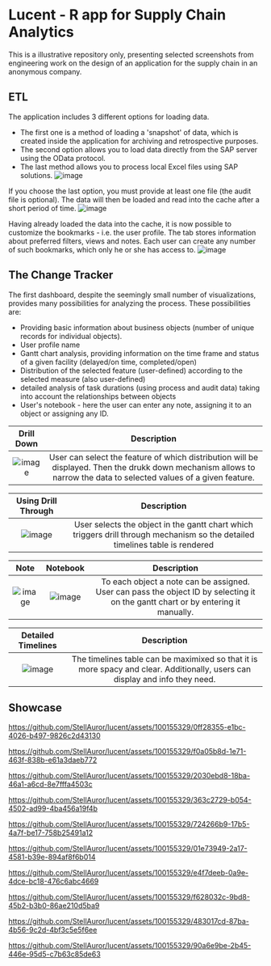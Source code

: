 # Lucent - R app for Supply Chain Analytics
This is a illustrative repository only, presenting selected screenshots from engineering work on the design of an application for the supply chain in an anonymous company.

## ETL
The application includes 3 different options for loading data.
- The first one is a method of loading a 'snapshot' of data, which is created inside the application for archiving and retrospective purposes.
- The second option allows you to load data directly from the SAP server using the OData protocol.
- The last method allows you to process local Excel files using SAP solutions.
![image](https://github.com/StellAuror/lucent/assets/100155329/4bfd912b-1a0b-4850-8235-b1d616b2d012)

If you choose the last option, you must provide at least one file (the audit file is optional). The data will then be loaded and read into the cache after a short period of time.
![image](https://github.com/StellAuror/lucent/assets/100155329/cea92da7-6f94-4c19-8f51-d79010d9ec7b)

Having already loaded the data into the cache, it is now possible to customize the bookmarks - i.e. the user profile. The tab stores information about preferred filters, views and notes. Each user can create any number of such bookmarks, which only he or she has access to.
![image](https://github.com/StellAuror/lucent/assets/100155329/9e80e68a-c753-46fe-b18c-b89de884a623)

## The Change Tracker
The first dashboard, despite the seemingly small number of visualizations, provides many possibilities for analyzing the process. These possibilities are:
- Providing basic information about business objects (number of unique records for individual objects).
- User profile name
- Gantt chart analysis, providing information on the time frame and status of a given facility (delayed/on time, completed/open)
- Distribution of the selected feature (user-defined) according to the selected measure (also user-defined)
- detailed analysis of task durations (using process and audit data) taking into account the relationships between objects
- User's notebook - here the user can enter any note, assigning it to an object or assigning any ID.

| Drill Down | Description |
| :---:        |     :---:      |
| ![image](https://github.com/StellAuror/lucent/assets/100155329/0a44d159-568b-4d41-b058-ef85b1fabd8a) | User can select the feature of which distribution will be displayed. Then the drukk down mechanism allows to narrow the data to selected values of a given feature. |


| Using Drill Through | Description |
| :---:         |     :---:      |
| ![image](https://github.com/StellAuror/lucent/assets/100155329/23f40d28-1113-4ed1-afa8-335fb6f1872c) | User selects the object in the gantt chart which triggers drill through mechanism so the detailed timelines table is rendered |


| Note | Notebook | Description |
| :---:         |     :---:      |         :---:  |
|  ![image](https://github.com/StellAuror/lucent/assets/100155329/5571a98b-3a00-484e-be58-ec8f0cb0d2f7)   |![image](https://github.com/StellAuror/lucent/assets/100155329/a681cf46-998b-40d9-bcd0-2c329d2a4921) | To each object a note can be assigned. User can pass the object ID by selecting it on the gantt chart or by entering it manually.    |

| Detailed Timelines | Description |
| :---:         |     :---:      |
| ![image](https://github.com/StellAuror/lucent/assets/100155329/473350a0-54f7-4ad8-9d45-35fd9cca7e50) | The timelines table can be maximixed so that it is more spacy and clear. Additionally, users can display and info they need. |

## Showcase

https://github.com/StellAuror/lucent/assets/100155329/0ff28355-e1bc-4026-b497-9826c2d43130



https://github.com/StellAuror/lucent/assets/100155329/f0a05b8d-1e71-463f-838b-e61a3daeb772



https://github.com/StellAuror/lucent/assets/100155329/2030ebd8-18ba-46a1-a6cd-8e7fffa4503c



https://github.com/StellAuror/lucent/assets/100155329/363c2729-b054-4502-ad99-4ba456a19f4b



https://github.com/StellAuror/lucent/assets/100155329/724266b9-17b5-4a7f-be17-758b25491a12



https://github.com/StellAuror/lucent/assets/100155329/01e73949-2a17-4581-b39e-894af8f6b014



https://github.com/StellAuror/lucent/assets/100155329/e4f7deeb-0a9e-4dce-bc18-476c6abc4669



https://github.com/StellAuror/lucent/assets/100155329/f628032c-9bd8-45b2-b3b0-86ae210d5ba9



https://github.com/StellAuror/lucent/assets/100155329/483017cd-87ba-4b56-9c2d-4bf3c5e5f6ee



https://github.com/StellAuror/lucent/assets/100155329/90a6e9be-2b45-446e-95d5-c7b63c85de63
